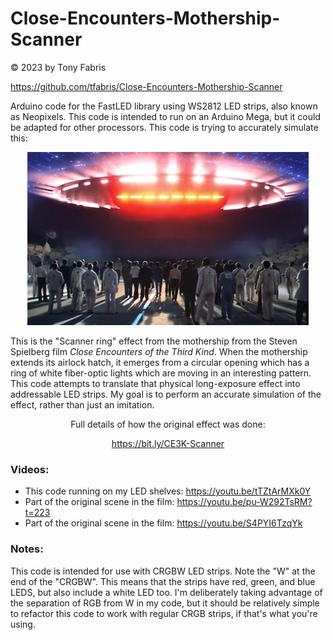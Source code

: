 Close-Encounters-Mothership-Scanner
==============================================================================
&copy; 2023 by Tony Fabris

https://github.com/tfabris/Close-Encounters-Mothership-Scanner

Arduino code for the FastLED library using WS2812 LED strips, also known as
Neopixels. This code is intended to run on an Arduino Mega, but it could be
adapted for other processors. This code is trying to accurately simulate this:

<center>

![CE3KMovieStill](CE3K%20Movie%20Still%20Small.jpg)

</center>

This is the "Scanner ring" effect from the mothership from the Steven Spielberg
film *Close Encounters of the Third Kind*. When the mothership extends its
airlock hatch, it emerges from a circular opening which has a ring of white
fiber-optic lights which are moving in an interesting pattern. This code
attempts to translate that physical long-exposure effect into addressable LED
strips. My goal is to perform an accurate simulation of the effect, rather than
just an imitation.

<center>

Full details of how the original effect was done:

https://bit.ly/CE3K-Scanner

</center>

### Videos:
- This code running on my LED shelves: https://youtu.be/tTZtArMXk0Y
- Part of the original scene in the film: https://youtu.be/pu-W292TsRM?t=223
- Part of the original scene in the film: https://youtu.be/S4PYI6TzqYk

### Notes:
This code is intended for use with CRGBW LED strips. Note the "W" at the end of
the "CRGBW". This means that the strips have red, green, and blue LEDS, but
also include a white LED too. I'm deliberately taking advantage of the
separation of RGB from W in my code, but it should be relatively simple to
refactor this code to work with regular CRGB strips, if that's what you're
using.
